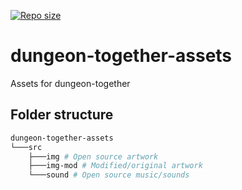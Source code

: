 [![Repo size](https://img.shields.io/github/repo-size/cpuabuse/dungeon-together-assets?logo=github)](https://github.com/cpuabuse/dungeon-together-assets)

# dungeon-together-assets

Assets for dungeon-together

## Folder structure

```bash
dungeon-together-assets
└───src
    ├───img # Open source artwork
    ├───img-mod # Modified/original artwork
    └───sound # Open source music/sounds
```

